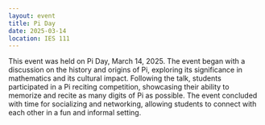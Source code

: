 ```yaml
---
layout: event 
title: Pi Day
date: 2025-03-14
location: IES 111
---
```


This event was held on Pi Day, March 14, 2025. The event began with a discussion on the history and origins of Pi, exploring its significance in mathematics and its cultural impact. Following the talk, students participated in a Pi reciting competition, showcasing their ability to memorize and recite as many digits of Pi as possible. The event concluded with time for socializing and networking, allowing students to connect with each other in a fun and informal setting.
